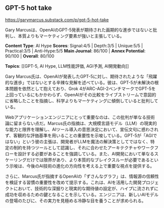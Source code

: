 ## GPT-5 hot take

https://garymarcus.substack.com/p/gpt-5-hot-take

Gary Marcusは、OpenAIのGPT-5発表が期待された画期的な進歩ではないと批判し、本質よりもマーケティング要素が強いと主張している。

**Content Type**: AI Hype
**Scores**: Signal:4/5 | Depth:3/5 | Unique:5/5 | Practical:3/5 | Anti-Hype:5/5
**Main Journal**: 86/100 | **Annex Potential**: 90/100 | **Overall**: 80/100

**Topics**: [[GPT-5, AI Hype, LLM性能評価, AGI予測, AI開発動向]]

Gary Marcus氏は、OpenAIが発表したGPT-5に対し、期待されたような「飛躍的な進歩」ではないとする辛辣な見解を述べている。彼は、GPT-5が未解決の根本問題を依然として抱えており、Grok 4がARC-AGI-2ベンチマークでGPT-5を上回っているにもかかわらず、OpenAIがその比較をライブストリームで意図的に省略したことを指摘し、科学よりもマーケティングに傾倒していると批判している。

Webアプリケーションエンジニアにとって重要なのは、この批判が単なる技術論に留まらない点だ。Marcus氏の指摘は、大規模言語モデル（LLM）の現実的な能力と限界を理解し、AIツール導入の意思決定において、宣伝文句に惑わされず、客観的な評価基準を用いることの重要性を示唆している。GPT-5が「AGIではない」という彼の主張は、開発者がLLMを魔法の解決策としてではなく、特定の制約を持つツールとして認識し、それに合わせたアーキテクチャやワークフローを設計する必要があることを強調している。また、AI開発において単なるスケーリングだけでは限界があり、より本質的なブレイクスルーが必要であるという示唆は、今後のAI技術の進化の方向性を考える上で重要な視点を提供する。

さらに、Marcus氏が指摘するOpenAIの「ずさんなグラフ」は、情報源の信頼性を検証する習慣の重要性を改めて提示する。これは、AIを活用した開発プロジェクトにおいて、技術的な深掘りと現実的な期待値の設定が、ハイプに流されずに成功を収めるための鍵となることを示している。エンジニアは、新しいAIモデルの登場のたびに、その実力を見極める冷静な目を養うことが求められる。